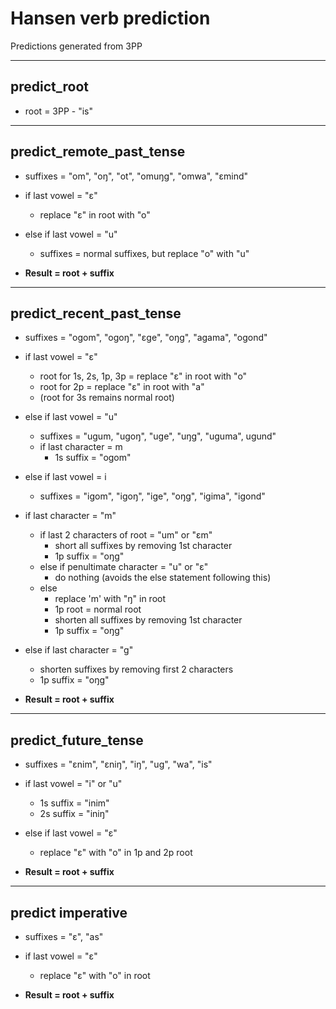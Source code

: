 # Hansen verb prediction
Predictions generated from 3PP

---

## predict_root
- root =  3PP - "is"

---
## predict_remote_past_tense
- suffixes = "om", "oŋ", "ot", "omuŋg", "omwa", "ɛmind"
- if last vowel = "ɛ"
  - replace "ɛ" in root with "o"
- else if last vowel = "u"
  - suffixes = normal suffixes, but replace "o" with "u"

- **Result = root + suffix**

---

## predict_recent_past_tense
- suffixes = "ogom", "ogoŋ", "ɛge", "oŋg", "agama", "ogond"
- if last vowel = "ɛ"
  - root for 1s, 2s, 1p, 3p = replace "ɛ" in root with "o"
  - root for 2p = replace "ɛ" in root with "a"
  - (root for 3s remains normal root)
- else if last vowel = "u"
  - suffixes = "ugum, "ugoŋ", "uge", "uŋg", "uguma", ugund"
  - if last character = m
    - 1s suffix = "ogom"
- else if last vowel = i
  - suffixes = "igom", "igoŋ", "ige", "oŋg", "igima", "igond"

- if last character = "m"
  - if last 2 characters of root = "um" or "ɛm"
    - short all suffixes by removing 1st character
    - 1p suffix = "oŋg"
  - else if penultimate character = "u" or "ɛ"
    - do nothing (avoids the else statement following this)
  - else
    - replace 'm' with "ŋ" in root
    - 1p root = normal root
    - shorten all suffixes by removing 1st character
    - 1p suffix = "oŋg"
- else if last character = "g"
  - shorten suffixes by removing first 2 characters
  - 1p suffix = "oŋg"

- **Result = root + suffix**

---

## predict_future_tense
- suffixes = "ɛnim", "ɛniŋ", "iŋ", "ug", "wa", "is"
- if last vowel = "i" or "u"
  - 1s suffix = "inim"
  - 2s suffix = "iniŋ"
- else if last vowel = "ɛ"
  - replace "ɛ" with "o" in 1p and 2p root

- **Result = root + suffix**

---

## predict imperative
- suffixes = "ɛ", "as"
- if last vowel = "ɛ"
  - replace "ɛ" with "o" in root

- **Result = root + suffix**